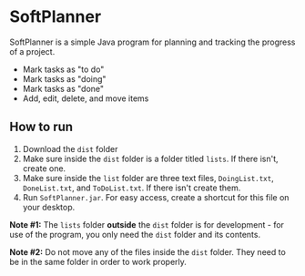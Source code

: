 # SoftPlanner

SoftPlanner is a simple Java program for planning and tracking the progress of a project.

* Mark tasks as "to do"
* Mark tasks as "doing"
* Mark tasks as "done"
* Add, edit, delete, and move items

## How to run

1. Download the `dist` folder
2. Make sure inside the `dist` folder is a folder titled `lists`. If there isn't, create one.
3. Make sure inside the `list` folder are three text files, `DoingList.txt`, `DoneList.txt`, and `ToDoList.txt`. If there isn't create them.
4. Run `SoftPlanner.jar`. For easy access, create a shortcut for this file on your desktop.

**__Note #1:__** The `lists` folder **outside** the `dist` folder is for development - for use of the program, you only need the `dist` folder and its contents.

**__Note #2:__** Do not move any of the files inside the `dist` folder. They need to be in the same folder in order to work properly.